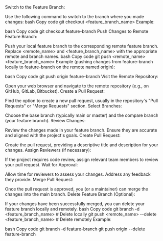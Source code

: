 Switch to the Feature Branch:

Use the following command to switch to the branch where you made changes:
bash
Copy code
git checkout <feature_branch_name>
Example:

bash
Copy code
git checkout feature-branch
Push Changes to Remote Feature Branch:

Push your local feature branch to the corresponding remote feature branch. Replace <remote_name> and <feature_branch_name> with the appropriate remote and branch names.
bash
Copy code
git push <remote_name> <feature_branch_name>
Example (pushing changes from feature-branch locally to feature-branch on the remote named origin):

bash
Copy code
git push origin feature-branch
Visit the Remote Repository:

Open your web browser and navigate to the remote repository (e.g., on GitHub, GitLab, Bitbucket).
Create a Pull Request:

Find the option to create a new pull request, usually in the repository's "Pull Requests" or "Merge Requests" section.
Select Branches:

Choose the base branch (typically main or master) and the compare branch (your feature branch).
Review Changes:

Review the changes made in your feature branch. Ensure they are accurate and aligned with the project's goals.
Create Pull Request:

Create the pull request, providing a descriptive title and description for your changes.
Assign Reviewers (if necessary):

If the project requires code review, assign relevant team members to review your pull request.
Wait for Approval:

Allow time for reviewers to assess your changes. Address any feedback they provide.
Merge Pull Request:

Once the pull request is approved, you (or a maintainer) can merge the changes into the main branch.
Delete Feature Branch (Optional):

If your changes have been successfully merged, you can delete your feature branch locally and remotely.
bash
Copy code
git branch -d <feature_branch_name>   # Delete locally
git push <remote_name> --delete <feature_branch_name>   # Delete remotely
Example:

bash
Copy code
git branch -d feature-branch
git push origin --delete feature-branch
